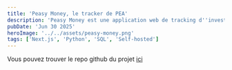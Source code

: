 ```yaml
---
title: 'Peasy Money, le tracker de PEA'
description: 'Peasy Money est une application web de tracking d''investissement'
pubDate: 'Jun 30 2025'
heroImage: '../../assets/peasy-money.png'
tags: ['Next.js', 'Python', 'SQL', 'Self-hosted']
---
```


Vous pouvez trouver le repo github du projet [ici](https://github.com/Fmaxv60/peasy-money)